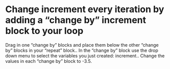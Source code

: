 # Change increment every iteration by adding a “change by” increment block to your loop

Drag in one “change by” blocks and place them below the other “change by” blocks in your “repeat” block.. In the “change by” block use the drop down menu to select the variables you just created: increment.. Change the values in each “change by” block to -3.5.
